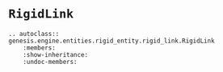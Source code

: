 # `RigidLink`

```{eval-rst}  
.. autoclass:: genesis.engine.entities.rigid_entity.rigid_link.RigidLink
    :members:
    :show-inheritance:
    :undoc-members:
```

